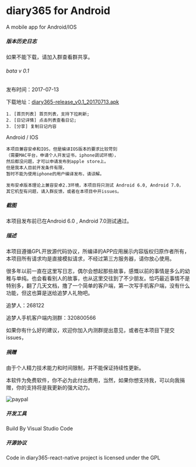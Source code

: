 # diary365 for Android
A mobile app for Android/IOS

##### 版本历史日志


如果不能下载，请加入群查看群共享。

###### bata v 0.1
发布时间：2017-07-13

下载地址：[diary365-release_v0.1_20170713.apk](https://github.com/99diary/diary365-react-native/releases/download/untagged-e1d1246bf06fb3fd0a1f/diary365-release_v0.1_20170713.apk)

```log
1. [首页列表] 首页列表，支持下拉刷新;
2. [日记详情] 点击列表查看日记;
3. [分享] 复制日记内容
```

Android / IOS
```
本项目兼容安卓和IOS，但是编译IOS版本的要求比较苛刻
（需要MAC平台，申请个人开发证书，iphone调试环境），
然后都没问题，才可以申请发布到apple store上。
但是我本人目前开发条件有限，
暂时不能为使用iphone的用户编译发布，请谅解。

发布安卓版本理论上兼容安卓2.3环境，本项目将只测试 Android 6.0, Android 7.0，
其它机型有问题，请入群反馈，或者在本项目中开issues。
```

##### 截图

本项目发布前已在Android 6.0 , Android 7.0测试通过。


##### 描述

本项目遵循GPL开放源代码协议，所编译的APP应用展示内容版权归原作者所有，本项目所有请求均是直接模拟请求，不经过第三方服务器，请你放心使用。

很多年以前一直在这里写日志，偶尔会想起那些故事，感慨以前的事情是多么的幼稚与单纯。也会看看别人的故事，也从这里交往到了不少朋友。恰巧最近事情不是特别多，翻了几天文档，撸了一个简单的客户端，第一次写手机客户端，没有什么功能，但这也算是送给追梦人礼物吧。
 
追梦人：268122

追梦人手机客户端内测群：320800566 

如果你有什么好的建议，欢迎你加入内测群提出意见，或者在本项目下提交issues，

##### 捐赠

由于个人精力技术能力和时间限制，并不能保证持续性更新。

本软件为免费软件，你不必为此付出费用，当然，如果你想支持我，可以向我捐赠，你的支持将是我更新的强大动力。

![paypal](https://img.99diary.com/pay/src/20170717140000/2.png)

##### 开发工具

Build By Visual Studio Code

##### 开源协议

Code in diary365-react-native project is licensed under the GPL



